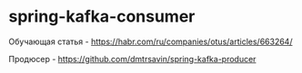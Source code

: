 # spring-kafka-consumer

Обучающая статья - https://habr.com/ru/companies/otus/articles/663264/

Продюсер - https://github.com/dmtrsavin/spring-kafka-producer

